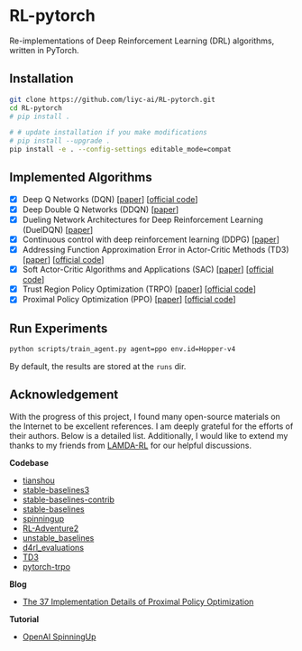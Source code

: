 # RL-pytorch
Re-implementations of Deep Reinforcement Learning (DRL) algorithms, written in PyTorch.

## Installation

```bash
git clone https://github.com/liyc-ai/RL-pytorch.git
cd RL-pytorch
# pip install .

# # update installation if you make modifications
# pip install --upgrade .
pip install -e . --config-settings editable_mode=compat
```

## Implemented Algorithms

- [x] Deep Q Networks (DQN) [[paper](https://www.nature.com/articles/nature14236.pdf)] [[official code](https://github.com/deepmind/dqn)]
- [x] Deep Double Q Networks (DDQN) [[paper](https://arxiv.org/pdf/1509.06461.pdf)]
- [x] Dueling Network Architectures for Deep Reinforcement Learning (DuelDQN) [[paper](https://arxiv.org/pdf/1511.06581.pdf)]
- [x] Continuous control with deep reinforcement learning (DDPG) [[paper](https://arxiv.org/pdf/1509.02971.pdf)]
- [x] Addressing Function Approximation Error in Actor-Critic Methods (TD3) [[paper](https://arxiv.org/pdf/1802.09477.pdf)] [[official code](https://github.com/sfujim/TD3)]
- [x] Soft Actor-Critic Algorithms and Applications (SAC) [[paper](https://arxiv.org/pdf/1812.05905.pdf)] [[official code](https://github.com/rail-berkeley/softlearning/)]
- [x] Trust Region Policy Optimization (TRPO) [[paper](https://arxiv.org/pdf/1502.05477.pdf)] [[official code](https://github.com/joschu/modular_rl)]
- [x] Proximal Policy Optimization (PPO) [[paper](https://arxiv.org/pdf/1707.06347.pdf)] [[official code](https://github.com/openai/baselines)]

## Run Experiments

```bash
python scripts/train_agent.py agent=ppo env.id=Hopper-v4
```

By default, the results are stored at the `runs` dir.

## Acknowledgement
With the progress of this project, I found many open-source materials on the Internet to be excellent references. I am deeply grateful for the efforts of their authors. Below is a detailed list. Additionally, I would like to extend my thanks to my friends from [LAMDA-RL](https://github.com/LAMDA-RL) for our helpful discussions.

**Codebase**

+ [tianshou](https://github.com/thu-ml/tianshou)
+ [stable-baselines3](https://github.com/DLR-RM/stable-baselines3)
+ [stable-baselines-contrib](https://github.com/Stable-Baselines-Team/stable-baselines3-contrib)
+ [stable-baselines](https://github.com/Stable-Baselines-Team/stable-baselines)
+ [spinningup](https://github.com/openai/spinningup)
+ [RL-Adventure2](https://github.com/higgsfield/RL-Adventure-2)
+ [unstable_baselines](https://github.com/x35f/unstable_baselines)
+ [d4rl_evaluations](https://github.com/rail-berkeley/d4rl_evaluations)
+ [TD3](https://github.com/sfujim/TD3)
+ [pytorch-trpo](https://github.com/ikostrikov/pytorch-trpo)

**Blog**

+ [The 37 Implementation Details of Proximal Policy Optimization](https://iclr.iro.umontreal.ca/679b37e0-caab-4710-921b-b59a688075df_1642188062/blog/)

**Tutorial**

+ [OpenAI SpinningUp](https://spinningup.openai.com/en/latest/index.html)
